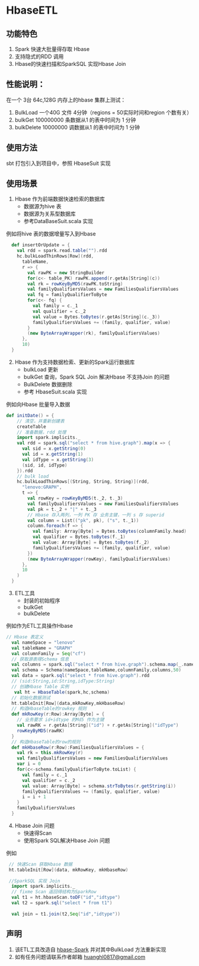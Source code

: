 # HbaseETL
## 功能特色
1. Spark 快速大批量得存取 Hbase
2. 支持隐式的RDD 调用
3. Hbase的快速扫描和SparkSQL 实现Hbase Join

## 性能说明：
在一个 3台 64c,128G 内存上的hbase 集群上测试：
1. BulkLoad 一个40G 文件 4分钟（regions = 50实际时间和region 个数有关）
2. bulkGet 100000000 条数据从1 的表中时间为 1 分钟
3. bulkDelete 10000000 调数据从1 的表中时间为 1 分钟
## 使用方法
 sbt 打包引入到项目中，参照 HbaseSuit 实现
 
## 使用场景

1. Hbase 作为前端数据快速检索的数据库
    - 数据源为hive 表
    - 数据源为关系型数据库
    - 参考DataBaseSuit.scala 实现

例如将hive 表的数据增量写入到Hbase    
   
 ```scala
   def insertOrUpdate = {
     val rdd = spark.read.table("").rdd
     hc.bulkLoadThinRows[Row](rdd,
       tableName,
       r => {
         val rawPK = new StringBuilder
         for(c<- table_PK) rawPK.append(r.getAs[String](c))
         val rk = rowKeyByMD5(rawPK.toString)
         val familyQualifiersValues = new FamiliesQualifiersValues
         val fq = familyQualifierToByte
         for(c<- fq) {
           val family = c._1
           val qualifier = c._2
           val value = Bytes.toBytes(r.getAs[String](c._3))
           familyQualifiersValues += (family, qualifier, value)
         }
         (new ByteArrayWrapper(rk), familyQualifiersValues)
       },
       10)
   }
 ```   

2. Hbase 作为支持数据检索、更新的Spark运行数据库
    - bulkLoad 更新
    - bulkGet 查询，Spark SQL Join 解决Hbase 不支持Join 的问题
    - BulkDelete 数据删除
    - 参考 HbaseSuit.scala 实现
    
例如向Hbase 批量导入数据

```scala
def initDate() = {
    // 清空，并重新创建表
    createTable
    // 准备数据，rdd 处理
    import spark.implicits._
    val rdd = spark.sql("select * from hive.graph").map(x => {
      val sid = x.getString(0)
      val id = x.getString(1)
      val idType = x.getString(3)
      (sid, id, idType)
    }).rdd
    // bulk load
    hc.bulkLoadThinRows[(String, String, String)](rdd,
      "lenovo:GRAPH",
      t => {
        val rowKey = rowKeyByMD5(t._2, t._3)
        val familyQualifiersValues = new FamiliesQualifiersValues
        val pk = t._2 + "|" + t._3
        // Hbase 存入两列，一列 PK 存 业务主键，一列 s 存 superid
        val column = List(("pk", pk), ("s", t._1))
        column.foreach(f => {
          val family: Array[Byte] = Bytes.toBytes(columnFamily.head)
          val qualifier = Bytes.toBytes(f._1)
          val value: Array[Byte] = Bytes.toBytes(f._2)
          familyQualifiersValues += (family, qualifier, value)
        })
        (new ByteArrayWrapper(rowKey), familyQualifiersValues)
      },
      10
    )
  }
```    
3. ETL工具
    - 封装的初始程序
    - bulkGet
    - bulkDelete  
    
例如作为ETL工具操作Hbase

```scala
// Hbase 表定义
  val nameSpace = "lenovo"
  val tableName = "GRAPH"
  val columnFamily = Seq("cf")
  // 获取源表得Schema 信息
  val columns = spark.sql("select * from hive.graph").schema.map(_.name)
  val schema = Schema(nameSpace,tableName,columnFamily,columns,50)
  val data = spark.sql("select * from hive.graph").rdd
  // (sid:String,id:String,idType:String)
  // 创建Hbase Table 实例
   val ht = HbaseTable(spark,hc,schema)
  // 初始化数据测试
  ht.tableInit[Row](data,mkRowKey,mkHbaseRow)
  // 构造HbaseTable的rowkey 规则
  def mkRowKey(r:Row):Array[Byte] = {
    // 业务要求 id+idtype 的Md5 作为主键
    val rawRK = r.getAs[String]("id") + r.getAs[String]("idType")
    rowKeyByMD5(rawRK)
  }
  // 构造HbaseTable的row的规则
  def mkHbaseRow(r:Row):FamiliesQualifiersValues = {
    val rk = this.mkRowKey(r)
    val familyQualifiersValues = new FamiliesQualifiersValues
    var i = 0
    for(c<-schema.familyQualifierToByte.toList) {
      val family = c._1
      val qualifier = c._2
      val value: Array[Byte] = schema.strToBytes(r.getString(i))
      familyQualifiersValues += (family, qualifier, value)
      i = i + 1
    }
    familyQualifiersValues
  }
```

4. Hbase Join 问题
    - 快速得Scan
    - 使用Spark SQL解决Hbase Join 问题
 
 例如

```scala
 // 快速Scan 获取Hbase 数据
 ht.tableInit[Row](data, mkRowKey, mkHbaseRow)
  
 //SparkSQL 实现 Join 
  import spark.implicits._
  // fixme Scan 返回得结构为SparkRow
  val t1 = ht.hbaseScan.toDF("id","idtype")
  val t2 = spark.sql("select * from t1")
  
  val join = t1.join(t2,Seq("id","idtype"))

```

## 声明
1. 该ETL工具改造自 [hbase-Spark](https://github.com/apache/hbase/tree/master/hbase-spark) 并对其中BulkLoad 方法重新实现
2. 如有任务问题请联系作者邮箱 huanghl0817@gmail.com